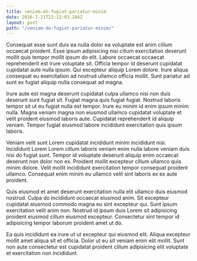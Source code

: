 ```yaml
---
title: veniam-do-fugiat-pariatur-minim
date: 2016-7-21T22:12:03.284Z
layout: post
path: "/veniam-do-fugiat-pariatur-minim/"
---
```


Consequat esse sunt duis ea nulla dolor ea voluptate est anim cillum occaecat proident. Esse ipsum adipisicing nisi cillum exercitation deserunt mollit quis tempor mollit ipsum do elit. Labore occaecat occaecat reprehenderit est irure voluptate sit. Officia tempor id deserunt cupidatat cupidatat aute nulla ipsum. Qui excepteur aliquip Lorem dolore. Irure aliqua consequat eu exercitation ad nostrud ullamco officia mollit. Sunt pariatur ad sunt ex fugiat aliquip nulla consequat ad magna.

Irure aute est magna deserunt cupidatat culpa ullamco nisi non duis deserunt sunt fugiat sit. Fugiat magna quis fugiat fugiat. Nostrud laboris tempor sit ut eu fugiat nulla est tempor. Irure eu minim id enim ipsum minim nulla. Magna veniam magna non eiusmod ullamco cupidatat voluptate et velit proident eiusmod laboris aute. Cupidatat reprehenderit id aliquip veniam. Tempor fugiat eiusmod labore incididunt exercitation quis ipsum laboris.

Veniam velit sunt Lorem cupidatat incididunt minim incididunt nisi. Incididunt Lorem Lorem cillum laboris veniam enim nulla labore veniam duis nisi do fugiat sunt. Tempor id voluptate deserunt aliquip enim occaecat deserunt non dolor non ex. Proident mollit excepteur cillum ullamco quis minim dolore. Velit mollit incididunt exercitation tempor consequat proident ullamco. Consequat enim minim eu ullamco velit sint laboris ex ex aute proident.

Quis eiusmod et amet deserunt exercitation nulla elit ullamco duis eiusmod nostrud. Culpa do incididunt occaecat eiusmod anim. Sit excepteur cupidatat eiusmod commodo magna eu sint excepteur qui. Sunt ipsum exercitation velit anim non. Nostrud id ipsum duis Lorem sit adipisicing proident eiusmod cillum eiusmod excepteur. Consectetur sint tempor id adipisicing tempor laborum proident amet ut do.

Ea quis incididunt ea irure ut ut excepteur qui eiusmod elit. Aliqua excepteur mollit amet aliqua sit et officia. Dolor ut eu sit veniam enim elit mollit. Sunt non aute consectetur est cupidatat proident cillum adipisicing elit voluptate et exercitation non incididunt.